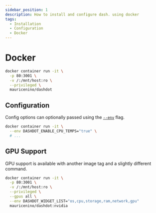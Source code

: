 ```yaml
---
sidebar_position: 1
description: How to install and configure dash. using docker
tags:
  - Installation
  - Configuration
  - Docker
---
```


# Docker

```bash
docker container run -it \
  -p 80:3001 \
  -v /:/mnt/host:ro \
  --privileged \
  mauricenino/dashdot
```

## Configuration

Config options can optionally passed using the
[`--env`](https://docs.docker.com/engine/reference/commandline/run/#set-environment-variables--e---env---env-file)
flag.

```bash
docker container run -it \
  --env DASHDOT_ENABLE_CPU_TEMPS="true" \
  # ...
```

## GPU Support

GPU support is available with another image tag and a slightly different command.

```bash
docker container run -it \
  -p 80:3001 \
  -v /:/mnt/host:ro \
  --privileged \
  --gpus all \
  --env DASHDOT_WIDGET_LIST="os,cpu,storage,ram,network,gpu"
  mauricenino/dashdot:nvidia
```
